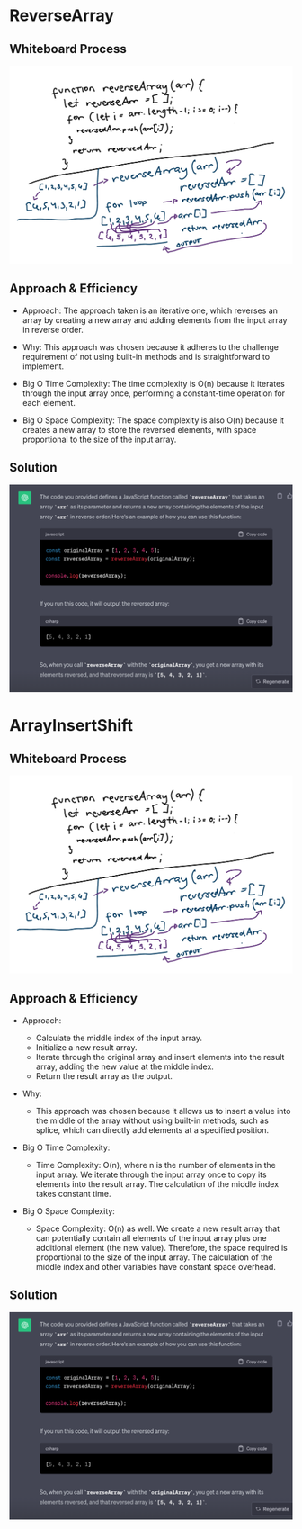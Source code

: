# ReverseArray

## Whiteboard Process

![Reverse Array](401codechallenge-reverseArray.jpg)

## Approach & Efficiency

- Approach: The approach taken is an iterative one, which reverses an array by creating a new array and adding elements from the input array in reverse order.

- Why: This approach was chosen because it adheres to the challenge requirement of not using built-in methods and is straightforward to implement.

- Big O Time Complexity: The time complexity is O(n) because it iterates through the input array once, performing a constant-time operation for each element.

- Big O Space Complexity: The space complexity is also O(n) because it creates a new array to store the reversed elements, with space proportional to the size of the input array.

## Solution

![Output](reversedArray.png)

# ArrayInsertShift

## Whiteboard Process

![Insert Shift Array](401codechallenge-reverseArray.jpg)

## Approach & Efficiency

- Approach:
  - Calculate the middle index of the input array.
  - Initialize a new result array.
  - Iterate through the original array and insert elements into the result array, adding the new value at the middle index.
  - Return the result array as the output.

- Why:
  - This approach was chosen because it allows us to insert a value into the middle of the array without using built-in methods, such as splice, which can directly add elements at a specified position.

- Big O Time Complexity:
  - Time Complexity: O(n), where n is the number of elements in the input array. We iterate through the input array once to copy its elements into the result array. The calculation of the middle index takes constant time.

- Big O Space Complexity:
  - Space Complexity: O(n) as well. We create a new result array that can potentially contain all elements of the input array plus one additional element (the new value). Therefore, the space required is proportional to the size of the input array. The calculation of the middle index and other variables have constant space overhead.

## Solution
![Output](reversedArray.png)
